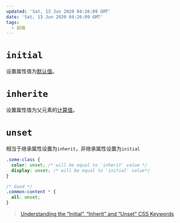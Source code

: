 ```yaml
---
updated: 'Sat, 13 Jun 2020 04:26:09 GMT'
date: 'Sat, 13 Jun 2020 04:26:09 GMT'
tags:
  - 前端
---
```


# `initial`

设置属性值为[默认值](https://developer.mozilla.org/en-US/docs/Web/CSS/initial_value)。

# `inherite`

设置属性值为父元素的[计算值](https://developer.mozilla.org/en-US/docs/Web/CSS/computed_value)。

# `unset`

相当于继承属性设置为`inherit`，非继承属性设置为`initial`

```css
.some-class {
  color: unset; /* will be equal to 'inherit' value */
  display: unset; /* will be equal to 'initial' value*/
}
```

```css
/* Good */
.common-content * {
  all: unset;
}
```

> [Understanding the “Initial”, “Inherit” and “Unset” CSS Keywords](https://medium.com/@elad/understanding-the-initial-inherit-and-unset-css-keywords-2d70b7121695)
